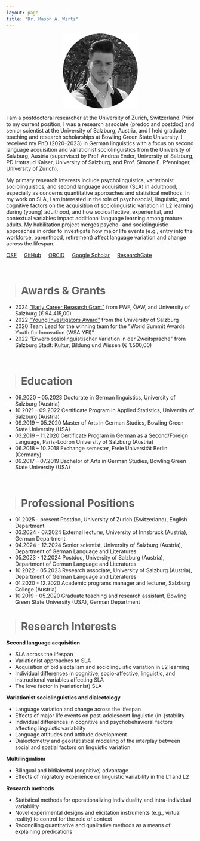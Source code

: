 ```yaml
---
layout: page
title: "Dr. Mason A. Wirtz"
---
```


<p align="center">
  <img width="200" height="200" src="/images/HomePhoto.png" />
</p>


I am a postdoctoral researcher at the University of Zurich, Switzerland. Prior to my current position, I was a research associate (predoc and postdoc) and senior scientist at the University of Salzburg, Austria, and I held graduate teaching and research scholarships at Bowling Green State University. I received my PhD (2020–2023) in German linguistics with a focus on second language acquisition and variationist sociolinguistics from the University of Salzburg, Austria (supervised by Prof. Andrea Ender, University of Salzburg, PD Irmtraud Kaiser, University of Salzburg, and Prof. Simone E. Pfenninger, University of Zurich). 
 
My primary research interests include psycholinguistics, variationist sociolinguistics, and second language acquisition (SLA) in adulthood, especially as concerns quantitative approaches and statistical methods. In my work on SLA, I am interested in the role of psychosocial, linguistic, and cognitive factors on the acquisition of sociolinguistic variation in L2 learning during (young) adulthood, and how socioaffective, experiential, and contextual variables impact additional language learning among mature adults. My habilitation project merges psycho- and sociolinguistic approaches in order to investigate how major life events (e.g., entry into the workforce, parenthood, retirement) affect language variation and change across the lifespan. 

[OSF](https://osf.io/gn4m7/)  &nbsp; &nbsp; [GitHub](https://github.com/MasonWirtz)  &nbsp; &nbsp; [ORCiD](https://orcid.org/0000-0002-9408-1993)  &nbsp; &nbsp; [Google Scholar](https://scholar.google.de/citations?user=XqXyTbwAAAAJ&hl=de)  &nbsp; &nbsp; [ResearchGate](https://www.researchgate.net/profile/Mason-Wirtz )


<br>

> # Awards & Grants

- 2024 ["Early Career Research Grant"](https://www.plus.ac.at/germanistik/forschung/midlife-zusaetzliches-sprachenlernen-im-mittleren-lebensalter/) from FWF, ÖAW, and University of Salzburg (€ 94.415,00) 
- 2022 ["Young Investigators Award"]((https://www.plus.ac.at/doctorate-school-plus/yia-young-investigators-award-en-de/award-winners-2022/)) from the University of Salzburg
- 2020 Team Lead for the winning team for the "World Summit Awards Youth for Innovation (WSA YFI)"
- 2022 "Erwerb soziolinguistischer Variation in der Zweitsprache" from Salzburg Stadt: Kultur, Bildung und Wissen (€ 1.500,00)


<br>

> # Education

- 09.2020 – 05.2023 Doctorate in German linguistics, University of Salzburg (Austria)
- 10.2021 – 09.2022 Certificate Program in Applied Statistics, University of Salzburg (Austria)
- 09.2019 – 05.2020 Master of Arts in German Studies, Bowling Green State University (USA) 
- 03.2019 – 11.2020 Certificate Program in German as a Second/Foreign Language, Paris-Lodron University of Salzburg (Austria)
- 06.2018 – 10.2018 Exchange semester, Freie Universität Berlin (Germany)
- 09.2017 – 07.2019 Bachelor of Arts in German Studies, Bowling Green State University (USA) 


<br>

> # Professional Positions

- 01.2025 - present Postdoc, University of Zurich (Switzerland), English Department
- 03.2024 - 07.2024 External lecturer, University of Innsbruck (Austria), German Department
- 04.2024 - 12.2024 Senior scientist, University of Salzburg (Austria), Department of German Language and Literatures
- 05.2023 - 12.2024 Postdoc, University of Salzburg (Austria), Department of German Language and Literatures
- 10.2022 - 05.2023 Research associate, University of Salzburg (Austria), Department of German Language and Literatures
- 01.2020 - 12.2020 Academic programs manager and lecturer, Salzburg College (Austria)
- 10.2019 - 05.2020 Graduate teaching and research assistant, Bowling Green State University (USA), German Department

> # Research Interests

**Second language acquisition**
- SLA across the lifespan
- Variationist approaches to SLA
- Acquisition of bidialectalism and sociolinguistic variation in L2 learning
- Individual differences in cognitive, socio-affective, linguistic, and instructional variables affecting SLA
- The love factor in (variationist) SLA

**Variationist sociolinguistics and dialectology**
- Language variation and change across the lifespan 
- Effects of major life events on post-adolescent linguistic (in-)stability
- Individual differences in cognitive and psychobehavioral factors affecting linguistic variability 
- Language attitudes and attitude development
- Dialectometry and geostatistical modeling of the interplay between social and spatial factors on linguistic variation

**Multilingualism**
- Bilingual and bidialectal (cognitive) advantage
- Effects of migratory experience on linguistic variability in the L1 and L2

**Research methods**
- Statistical methods for operationalizing individuality and intra-individual variability
- Novel experimental designs and elicitation instruments (e.g., virtual reality) to control for the role of context
- Reconciling quantitative and qualitative methods as a means of explaining predications

